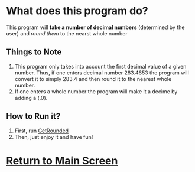 # What does this program do?

This program will **take a number of decimal numbers** (determined by the user) and *round them* to the nearst whole number

## Things to Note

1. This program only takes into account the first decimal value of a given number. Thus, if one enters decimal number 283.4653 the program will convert it to simply 283.4 and then round it to the nearest whole number. 
2. If one enters a whole number the program will make it a decime by adding a (.0).

## How to Run it?
1. First, run [GetRounded](http://cpp.sh/2jsnn) 
2. Then, just enjoy it and have fun!

# [Return to Main Screen](https://speedmirage.github.io)
